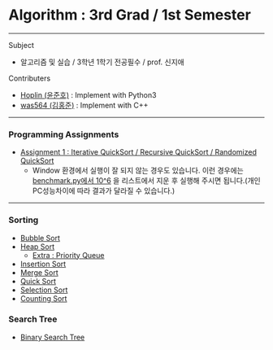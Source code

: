 # Algorithm : 3rd Grad / 1st Semester
***
Subject
  - 알고리즘 및 실습 / 3학년 1학기 전공필수 / prof. 신지애


Contributers
  - [Hoplin (윤준호)](https://github.com/J-hoplin1) : Implement with Python3
  - [was564 (김홍준)](https://github.com/was564) : Implement with C++
***
### Programming Assignments
  - [Assignment 1 : Iterative QuickSort / Recursive QuickSort / Randomized QuickSort](https://github.com/J-hoplin1/Algorithm_Class/tree/main/Programming%20Assignment/Assignment%201)
    - Window 환경에서 실행이 잘 되지 않는 경우도 있습니다. 이런 경우에는 [benchmark.py에서 10^6](https://github.com/J-hoplin1/Algorithm_Class/blob/65f9d5d10197fde87e6fa57395322d9084770404/Programming%20Assignment/Assignment%201/%EC%9C%A4%EC%A4%80%ED%98%B8_ProgrammingAssignment1/benchmark.py#L19) 을 리스트에서 지운 후 실행해 주시면 됩니다.(개인 PC성능차이에 따라 결과가 달라질 수 있습니다.) 
***
### Sorting

  - [Bubble Sort](https://github.com/J-hoplin1/Algorithm_Class/tree/main/Sorting/bubble_sort)
  - [Heap Sort](https://github.com/J-hoplin1/Algorithm_Class/tree/main/Sorting/heap_sort)
    - [Extra : Priority Queue](https://github.com/J-hoplin1/Algorithm_Class/blob/main/Sorting/heap_sort/priority_queue.py) 
  - [Insertion Sort](https://github.com/J-hoplin1/Algorithm_Class/tree/main/Sorting/insertion_sort)
  - [Merge Sort](https://github.com/J-hoplin1/Algorithm_Class/tree/main/Sorting/merge_sort)
  - [Quick Sort](https://github.com/J-hoplin1/Algorithm_Class/tree/main/Sorting/quick_sort)
  - [Selection Sort](https://github.com/J-hoplin1/Algorithm_Class/tree/main/Sorting/selection_sort)
  - [Counting Sort](https://github.com/J-hoplin1/Algorithm_Class/blob/main/Sorting/counting_sort)

### Search Tree

  - [Binary Search Tree](https://github.com/J-hoplin1/Algorithm_Class/tree/main/Search%20Tree/BST(Binary%20Search%20Tree))
